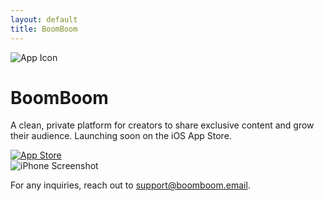 ```yaml
---
layout: default
title: BoomBoom
---
```


<div class="landing-container">
  <div class="left-section">
    <img src="/assets/images/your-app-icon.png" alt="App Icon" class="logo" />
    <h1>BoomBoom</h1>
    <p>
      A clean, private platform for creators to share exclusive content and grow their audience. Launching soon on the iOS App Store.
    </p>
    <a href="#">
      <img src="![Simulator Screenshot - iPhone 15 Pro Max - 2025-04-14 at 13 12 56](https://github.com/user-attachments/assets/e8808165-c868-458e-92aa-fe645b588e40)" alt="App Store" class="store-badge" />
    </a>
    
  </div>
  <div class="right-section">
    <img src="https://github.com/user-attachments/assets/e8808165-c868-458e-92aa-fe645b588e40" alt="iPhone Screenshot" class="phone" />
  </div>
</div>

<!-- 
---
layout: default
title: BoomBoom
---

# We're under construction, check back soon!

##Coming soon to the iOS App Store

# BoomBoom Directory 

### Review our terms and policies:  
-->

<!-- - 📜 [Terms of Service](./tos) (coming soon) -->
<!-- - 🔒 [Privacy Policy](./privacy-policy) (coming soon) -->
<!-- - 🤝 [Community Guidelines](./community-guidelines) (coming soon) -->

For any inquiries, reach out to [support@boomboom.email](mailto:support@boomboom.email).
